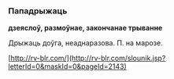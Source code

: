 ### Пападрыжаць
**дзеяслоў, размоўнае, закончанае трыванне**

Дрыжаць доўга, неаднаразова. П. на марозе.

<a rel="author">[http://rv-blr.com/](http://rv-blr.com/slounik.jsp?letterId=0&maskId=0&pageId=2143)</a>

